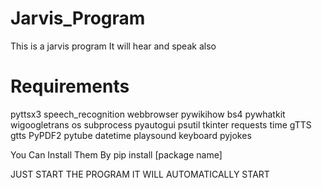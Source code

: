 # Jarvis_Program

This is a jarvis program
It will hear and speak also

# Requirements

pyttsx3
speech_recognition
webbrowser
pywikihow
bs4
pywhatkit
wigoogletrans
os
subprocess
pyautogui
psutil
tkinter
requests
time
gTTS
gtts
PyPDF2
pytube
datetime
playsound
keyboard
pyjokes

You Can Install Them By pip install [package name]

JUST START THE PROGRAM IT WILL AUTOMATICALLY START  



